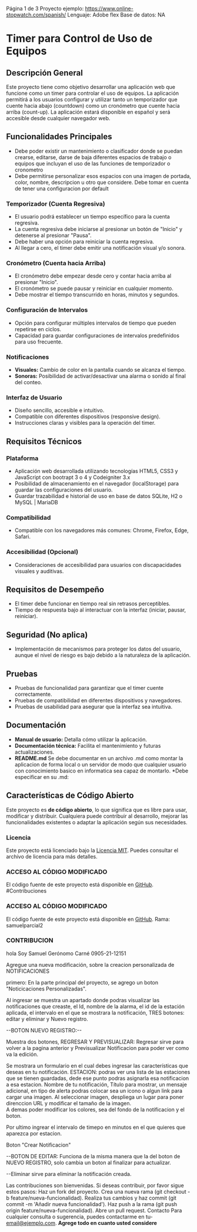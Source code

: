 
Página
1
de 3
Proyecto ejemplo: https://www.online-stopwatch.com/spanish/
Lenguaje: Adobe flex
Base de datos: NA
# Timer para Control de Uso de Equipos
## Descripción General
Este proyecto tiene como objetivo desarrollar una aplicación web que funcione como
un
timer para controlar el uso de equipos. La aplicación permitirá a los usuarios
configurar
y utilizar tanto un temporizador que cuente hacia abajo (countdown) como un
cronómetro
que cuente hacia arriba (count-up). La aplicación estará disponible en español y
será
accesible desde cualquier navegador web.
## Funcionalidades Principales
- Debe poder existir un mantenimiento o clasificador donde se puedan crearse,
editarse,
darse de baja diferentes espacios de trabajo o equipos que incluyan el uso de las
funciones
de temporizador o cronometro
- Debe permitirse personalizar esos espacios con una imagen de portada, color,
nombre,
descripcion u otro que considere. Debe tomar en cuenta de tener una configuracion
por default
### Temporizador (Cuenta Regresiva)
- El usuario podrá establecer un tiempo específico para la cuenta regresiva.
- La cuenta regresiva debe iniciarse al presionar un botón de "Inicio" y detenerse
al presionar "Pausa".
- Debe haber una opción para reiniciar la cuenta regresiva.
- Al llegar a cero, el timer debe emitir una notificación visual y/o sonora.
### Cronómetro (Cuenta hacia Arriba)
- El cronómetro debe empezar desde cero y contar hacia arriba al presionar
"Inicio".
- El cronómetro se puede pausar y reiniciar en cualquier momento.
- Debe mostrar el tiempo transcurrido en horas, minutos y segundos.
### Configuración de Intervalos
- Opción para configurar múltiples intervalos de tiempo que pueden repetirse en
ciclos.
- Capacidad para guardar configuraciones de intervalos predefinidos para uso
frecuente.
### Notificaciones
- **Visuales:** Cambio de color en la pantalla cuando se alcanza el tiempo.
- **Sonoras:** Posibilidad de activar/desactivar una alarma o sonido al final del
conteo.
### Interfaz de Usuario
- Diseño sencillo, accesible e intuitivo.
- Compatible con diferentes dispositivos (responsive design).
- Instrucciones claras y visibles para la operación del timer.
## Requisitos Técnicos
### Plataforma
- Aplicación web desarrollada utilizando tecnologías HTML5, CSS3 y JavaScript
con bootrapt 3 o 4 y Codeigniter 3.x
- Posibilidad de almacenamiento en el navegador (localStorage) para guardar
las configuraciones del usuario.
- Guardar trazabilidad e historial de uso en base de datos SQLite, H2 o MySQL |
MariaDB
### Compatibilidad
- Compatible con los navegadores más comunes: Chrome, Firefox, Edge, Safari.
### Accesibilidad (Opcional)
- Consideraciones de accesibilidad para usuarios con discapacidades visuales y
auditivas.
## Requisitos de Desempeño
- El timer debe funcionar en tiempo real sin retrasos perceptibles.
- Tiempo de respuesta bajo al interactuar con la interfaz (iniciar, pausar,
reiniciar).
## Seguridad (No aplica)
- Implementación de mecanismos para proteger los datos del usuario, aunque el nivel
de riesgo es bajo debido a la naturaleza de la aplicación.
## Pruebas
- Pruebas de funcionalidad para garantizar que el timer cuente correctamente.
- Pruebas de compatibilidad en diferentes dispositivos y navegadores.
- Pruebas de usabilidad para asegurar que la interfaz sea intuitiva.
## Documentación
- **Manual de usuario:** Detalla cómo utilizar la aplicación.
- **Documentación técnica:** Facilita el mantenimiento y futuras actualizaciones.
- **README.md** Se debe documentar en un archivo .md como montar la aplicacion de
forma
local o un servidor de modo que cualquier usuario con conocimiento basico en
informatica
sea capaz de montarlo.
*Debe especificar en su .md:
## Características de Código Abierto
Este proyecto es **de código abierto**, lo que significa que es libre para
usar, modificar
y distribuir. Cualquiera puede contribuir al desarrollo, mejorar las
funcionalidades existentes
o adaptar la aplicación según sus necesidades.
### Licencia
Este proyecto está licenciado bajo la [Licencia MIT](LICENSE). Puedes
consultar el
archivo de licencia para más detalles.



### ACCESO AL CÓDIGO MODIFICADO
El código fuente de este proyecto está disponible en
[GitHub](https://github.com/tu-usuario/nombre-del-repositorio).
#Contribuciones





### ACCESO AL CÓDIGO MODIFICADO
El código fuente de este proyecto está disponible en
[GitHub](https://github.com/Robyn-Orellana/PDW.git).
Rama: samuelparcial2

### CONTRIBUCION
hola Soy Samuel Gerónomo 
Carné 0905-21-12151

Agregue una nueva modificación, sobre la creacion personalizada de NOTIFICACIONES

primero: 
En la parte principal del proyecto, se agrego un boton "Noticicaciones Personalizadas".

Al ingresar se muestra un apartado donde podras visualizar las notificaciones que creaste, el Id, nombre de la alarma,
el id de la estación aplicada, el intervalo en el que se mostrara la notificación, TRES botones: editar y eliminar y Nuevo registro.

--BOTON NUEVO REGISTRO:--

Muestra dos botones, REGRESAR Y PREVISUALIZAR: Regresar sirve para volver a la pagina anterior y Previsualizar Notificacion para poder ver como va la edición.

Se mostrara un formulario en el cual debes ingresar las características que deseas en tu notificación.
ESTACION: podras ver una lista de las estaciones que se tienen guardadas, dede ese punto podras asignarla esa notificacion a esa estacion.
Nombre de tu notificación, Título para mostrar, un mensaje adicional, en tipo de alerta podras colocar sea un icono o algun link para cargar una imagen. Al seleccionar imagen, despliega un lugar para poner direnccion URL y modificar el tamaño de la imagen.  
A demas poder modificar los colores, sea del fondo de la notificacion y el boton.

Por ultimo ingrear el intervalo de timepo en minutos en el que quieres que aparezca por estacion.

Boton "Crear Notificacion"

--BOTON DE EDITAR:
Funciona de la misma manera que la del boton de NUEVO REGISTRO, solo cambia un boton al finalizar para actualizar.

--Eliminar
sirve para eliminar la notificación creada.





Las contribuciones son bienvenidas. Si deseas contribuir, por favor sigue
estos pasos:
Haz un fork del proyecto.
Crea una nueva rama (git checkout -b feature/nueva-funcionalidad).
Realiza tus cambios y haz commit (git commit -m 'Añadir nueva
funcionalidad').
Haz push a la rama (git push origin feature/nueva-funcionalidad).
Abre un pull request.
Contacto
Para cualquier consulta o sugerencia, puedes contactarme en tu-
email@ejemplo.com.
**Agrege todo en cuanto usted considere**